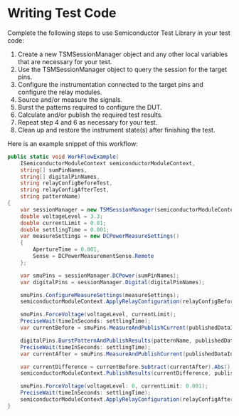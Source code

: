 # Writing Test Code

Complete the following steps to use Semiconductor Test Library in your test code:

1. Create a new TSMSessionManager object and any other local variables that are necessary for your test.
2. Use the TSMSessionManager object to query the session for the target pins.
3. Configure the instrumentation connected to the target pins and configure the relay modules.
4. Source and/or measure the signals.
5. Burst the patterns required to configure the DUT.
6. Calculate and/or publish the required test results.
7. Repeat step 4 and 6 as necessary for your test.
8. Clean up and restore the instrument state(s) after finishing the test.

Here is an example snippet of this workflow:

```C#
public static void WorkFlowExample(
    ISemiconductorModuleContext semiconductorModuleContext,
    string[] sumPinNames,
    string[] digitalPinNames,
    string relayConfigBeforeTest,
    string relayConfigAfterTest,
    string patternName)
{
    var sessionManager = new TSMSessionManager(semiconductorModuleContext);
    double voltageLevel = 3.3;
    double currentLimit = 0.01;
    double settlingTime = 0.001;
    var measureSettings = new DCPowerMeasureSettings()
    {
        ApertureTime = 0.001,
        Sense = DCPowerMeasurementSense.Remote
    };

    var smuPins = sessionManager.DCPower(sumPinNames);
    var digitalPins = sessionManager.Digital(digitalPinNames);

    smuPins.ConfigureMeasureSettings(measureSettings);
    semiconductorModuleContext.ApplyRelayConfiguration(relayConfigBeforeTest, waitSeconds: settlingTime);

    smuPins.ForceVoltage(voltageLevel, currentLimit);
    PreciseWait(timeInSeconds: settlingTime);
    var currentBefore = smuPins.MeasureAndPublishCurrent(publishedDataId: "CurrentBefore");

    digitalPins.BurstPatternAndPublishResults(patternName, publishedDataId: "PatternResults");
    PreciseWait(timeInSeconds: settlingTime);
    var currentAfter = smuPins.MeasureAndPublishCurrent(publishedDataId: "CurrentAfter");

    var currentDifference = currentBefore.Subtract(currentAfter).Abs();
    semiconductorModuleContext.PublishResults(currentDifference, publishedDataId: "CurrentDifference");

    smuPins.ForceVoltage(voltageLevel: 0, currentLimit: 0.001);
    PreciseWait(timeInSeconds: settlingTime);
    semiconductorModuleContext.ApplyRelayConfiguration(relayConfigAfterTest, waitSeconds: settlingTime);
}
```
